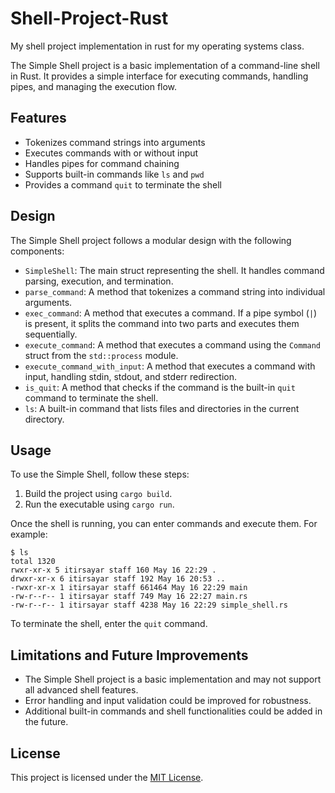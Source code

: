 # Shell-Project-Rust

My shell project implementation in rust for my operating systems class.

The Simple Shell project is a basic implementation of a command-line shell in Rust. It provides a simple interface for executing commands, handling pipes, and managing the execution flow.

## Features

- Tokenizes command strings into arguments
- Executes commands with or without input
- Handles pipes for command chaining
- Supports built-in commands like `ls` and `pwd`
- Provides a command `quit` to terminate the shell

## Design

The Simple Shell project follows a modular design with the following components:

- `SimpleShell`: The main struct representing the shell. It handles command parsing, execution, and termination.
- `parse_command`: A method that tokenizes a command string into individual arguments.
- `exec_command`: A method that executes a command. If a pipe symbol (`|`) is present, it splits the command into two parts and executes them sequentially.
- `execute_command`: A method that executes a command using the `Command` struct from the `std::process` module.
- `execute_command_with_input`: A method that executes a command with input, handling stdin, stdout, and stderr redirection.
- `is_quit`: A method that checks if the command is the built-in `quit` command to terminate the shell.
- `ls`: A built-in command that lists files and directories in the current directory.

## Usage

To use the Simple Shell, follow these steps:

1. Build the project using `cargo build`.
2. Run the executable using `cargo run`.

Once the shell is running, you can enter commands and execute them. For example:

    $ ls
    total 1320
    rwxr-xr-x 5 itirsayar staff 160 May 16 22:29 .
    drwxr-xr-x 6 itirsayar staff 192 May 16 20:53 ..
    -rwxr-xr-x 1 itirsayar staff 661464 May 16 22:29 main
    -rw-r--r-- 1 itirsayar staff 749 May 16 22:27 main.rs
    -rw-r--r-- 1 itirsayar staff 4238 May 16 22:29 simple_shell.rs

To terminate the shell, enter the `quit` command.

## Limitations and Future Improvements

- The Simple Shell project is a basic implementation and may not support all advanced shell features.
- Error handling and input validation could be improved for robustness.
- Additional built-in commands and shell functionalities could be added in the future.

## License

This project is licensed under the [MIT License](LICENSE).

